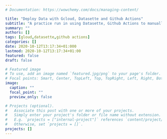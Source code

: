 ```yaml
---
# Documentation: https://wowchemy.com/docs/managing-content/

title: "Deploy Data with Gcloud, Datasette and Github Actions"
subtitle: "A practice run in using Datasette, Github Actions to manually deploy data on gcloud"
summary: ""
authors: []
tags: [gloud,datasette,github actions]
categories: []
date: 2020-10-12T13:17:34+01:000
lastmod: 2020-10-12T13:17:34+01:00
featured: false
draft: false

# Featured image
# To use, add an image named `featured.jpg/png` to your page's folder.
# Focal points: Smart, Center, TopLeft, Top, TopRight, Left, Right, BottomLeft, Bottom, BottomRight.
image:
  caption: ""
  focal_point: ""
  preview_only: false

# Projects (optional).
#   Associate this post with one or more of your projects.
#   Simply enter your project's folder or file name without extension.
#   E.g. `projects = ["internal-project"]` references `content/project/deep-learning/index.md`.
#   Otherwise, set `projects = []`.
projects: []
---
```

